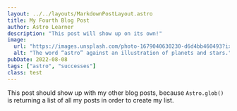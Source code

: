 ```yaml
---
layout: ../../layouts/MarkdownPostLayout.astro
title: My Fourth Blog Post
author: Astro Learner
description: "This post will show up on its own!"
image: 
  url: "https://images.unsplash.com/photo-1679040630230-d6d4bb460493?ixlib=rb-4.0.3&ixid=MnwxMjA3fDB8MHxlZGl0b3JpYWwtZmVlZHwzNnx8fGVufDB8fHx8&auto=format&fit=crop&w=400&q=60"
  alt: "The word “astro” against an illustration of planets and stars."
pubDate: 2022-08-08
tags: ["astro", "successes"]
class: test
---
```

This post should show up with my other blog posts, because `Astro.glob()` is returning a list of all my posts in order to create my list.